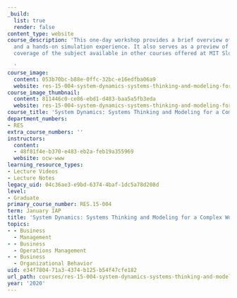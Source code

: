 ```yaml
---
_build:
  list: true
  render: false
content_type: website
course_description: 'This one-day workshop provides a brief overview of system dynamics
  and a hands-on simulation experience. It also serves as a preview of the more in-depth
  coverage of the subject available in other courses offered at MIT Sloan.

  '
course_image:
  content: 053b70bc-b88e-0ffc-32bc-e16edfba06a9
  website: res-15-004-system-dynamics-systems-thinking-and-modeling-for-a-complex-world-january-iap-2020
course_image_thumbnail:
  content: 811446c0-ce86-ebd1-d483-baa5a5fb3eda
  website: res-15-004-system-dynamics-systems-thinking-and-modeling-for-a-complex-world-january-iap-2020
course_title: 'System Dynamics: Systems Thinking and Modeling for a Complex World'
department_numbers:
- RES
extra_course_numbers: ''
instructors:
  content:
  - 48f81f4e-b370-e483-eb2a-feb19a355969
  website: ocw-www
learning_resource_types:
- Lecture Videos
- Lecture Notes
legacy_uid: 04c36ae3-e9bd-6374-4baf-1dc5a78d208d
level:
- Graduate
primary_course_number: RES.15-004
term: January IAP
title: 'System Dynamics: Systems Thinking and Modeling for a Complex World'
topics:
- - Business
  - Management
- - Business
  - Operations Management
- - Business
  - Organizational Behavior
uid: e34f7804-71a3-4374-b125-b54f47cfe182
url_path: courses/res-15-004-system-dynamics-systems-thinking-and-modeling-for-a-complex-world-january-iap-2020
year: '2020'
---
```

